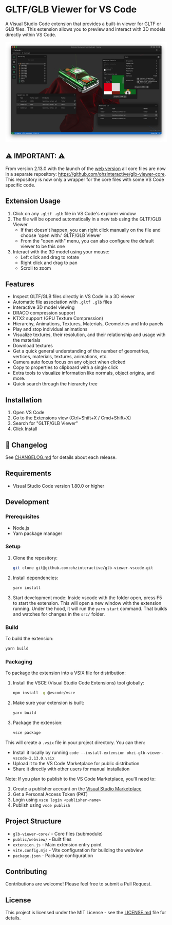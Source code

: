# GLTF/GLB Viewer for VS Code

A Visual Studio Code extension that provides a built-in viewer for GLTF or GLB files. This extension allows you to preview and interact with 3D models directly within VS Code.

![Preview](https://github.com/ohzinteractive/glb-viewer-vscode/blob/main/previews/preview-2.10.0.png?raw=true)

## ⚠️ IMPORTANT: ⚠️

From version 2.13.0 with the launch of the [web version](https://glb.ohzi.io) all core files are now in a separate repository: https://github.com/ohzinteractive/glb-viewer-core. This repository is now only a wrapper for the core files with some VS Code specific code.

## Extension Usage

1. Click on any `.gltf .glb` file in VS Code's explorer window
2. The file will be opened automatically in a new tab using the GLTF/GLB Viewer
   - If that doesn't happen, you can right click manually on the file and choose 'open with:' GLTF/GLB Viewer
   - From the "open with" menu, you can also configure the default viewer to be this one
3. Interact with the 3D model using your mouse:
   - Left click and drag to rotate
   - Right click and drag to pan
   - Scroll to zoom

## Features

- Inspect GLTF/GLB files directly in VS Code in a 3D viewer
- Automatic file association with `.gltf .glb` files
- Interactive 3D model viewing
- DRACO compression support
- KTX2 support (GPU Texture Compression)
- Hierarchy, Animations, Textures, Materials, Geometries and Info panels
- Play and stop individual animations
- Visualize textures, their resolution, and their relationship and usage with the materials
- Download textures
- Get a quick general understanding of the number of geometries, vertices, materials, textures, animations, etc.
- Camera auto focus focus on any object when clicked
- Copy to properties to clipboard with a single click
- Extra tools to visualize information like normals, object origins, and more.
- Quick search through the hierarchy tree


## Installation

1. Open VS Code
2. Go to the Extensions view (Ctrl+Shift+X / Cmd+Shift+X)
3. Search for "GLTF/GLB Viewer"
4. Click Install


## 📜 Changelog

See [CHANGELOG.md](./CHANGELOG.md) for details about each release.

## Requirements

- Visual Studio Code version 1.80.0 or higher



## Development

### Prerequisites

- Node.js
- Yarn package manager

### Setup

1. Clone the repository:
   ```bash
   git clone git@github.com:ohzinteractive/glb-viewer-vscode.git
   ```

2. Install dependencies:
   ```bash
   yarn install
   ```

3. Start development mode:
   Inside vscode with the folder open, press F5 to start the extension. This will open a new window with the extension running.
   Under the hood, it will run the `yarn start` command. That builds and watches for changes in the `src/` folder.

### Build

To build the extension:
```bash
yarn build
```

### Packaging

To package the extension into a VSIX file for distribution:

1. Install the VSCE (Visual Studio Code Extensions) tool globally:
   ```bash
   npm install -g @vscode/vsce
   ```

2. Make sure your extension is built:
   ```bash
   yarn build
   ```

3. Package the extension:
   ```bash
   vsce package
   ```

This will create a `.vsix` file in your project directory. You can then:
- Install it locally by running `code --install-extension ohzi-glb-viewer-vscode-2.13.0.vsix`
- Upload it to the VS Code Marketplace for public distribution
- Share it directly with other users for manual installation

Note: If you plan to publish to the VS Code Marketplace, you'll need to:
1. Create a publisher account on the [Visual Studio Marketplace](https://marketplace.visualstudio.com/manage)
2. Get a Personal Access Token (PAT)
3. Login using `vsce login <publisher-name>`
4. Publish using `vsce publish`

## Project Structure

- `glb-viewer-core/` - Core files (submodule)
- `public/webview/` - Built files
- `extension.js` - Main extension entry point
- `vite.config.mjs` - Vite configuration for building the webview
- `package.json` - Package configuration

## Contributing

Contributions are welcome! Please feel free to submit a Pull Request.

## License

This project is licensed under the MIT License - see the [LICENSE.md](LICENSE.md) file for details.
